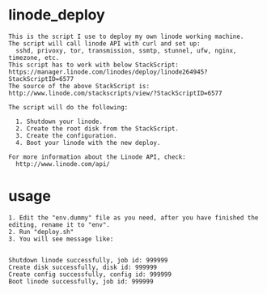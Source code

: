 linode_deploy
=============
    This is the script I use to deploy my own linode working machine.
    The script will call linode API with curl and set up: 
      sshd, privoxy, tor, transmission, ssmtp, stunnel, ufw, nginx, timezone, etc.
    This script has to work with below StackScript:
    https://manager.linode.com/linodes/deploy/linode264945?StackScriptID=6577
    The source of the above StackScript is:
    http://www.linode.com/stackscripts/view/?StackScriptID=6577

    The script will do the following:

      1. Shutdown your linode.
      2. Create the root disk from the StackScript.
      3. Create the configuration.
      4. Boot your linode with the new deploy.

    For more information about the Linode API, check:
      http://www.linode.com/api/

usage
=============
    1. Edit the "env.dummy" file as you need, after you have finished the editing, rename it to "env".
    2. Run "deploy.sh" 
    3. You will see message like:


    Shutdown linode successfully, job id: 999999
    Create disk successfully, disk id: 999999
    Create config successfully, config id: 999999
    Boot linode successfully, job id: 999999


